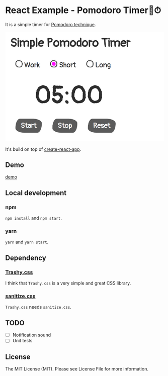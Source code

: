 # React Example - Pomodoro Timer🍅⏱

It is a simple timer for [Pomodoro technique](https://en.wikipedia.org/wiki/Pomodoro_Technique).

<kbd>
<img src="sample.png" width="600">
</kbd>

It's build on top of [create-react-app](https://github.com/facebook/create-react-app).

## Demo
[demo]()

## Local development
### npm
`npm install` and `npm start`.

### yarn
`yarn` and `yarn start`.

## Dependency
### [Trashy.css](https://t7.github.io/trashy.css/)
I think that `Trashy.css` is a very simple and great CSS library.

### [sanitize.css](https://csstools.github.io/sanitize.css/)
`Trashy.css` needs `sanitize.css`.

## TODO
- [ ] Notification sound
- [ ] Unit tests

## License
The MIT License (MIT). Please see License File for more information.
